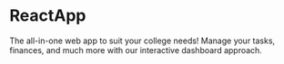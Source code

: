 # ReactApp
The all-in-one web app to suit your college needs! Manage your tasks, finances, and much more with our interactive dashboard approach. 
